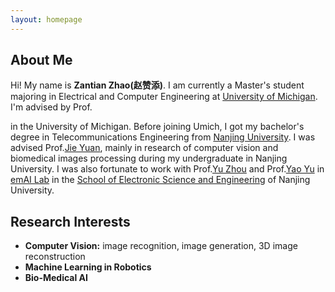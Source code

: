 ```yaml
---
layout: homepage
---
```


## About Me

Hi! My name is **Zantian Zhao(赵赞添)**. I am currently a Master's student majoring in Electrical and Computer Engineering at [University of Michigan](https://umich.edu/).
I'm advised by Prof.
<!--
[Liyue Shen](https://liyueshen.engin.umich.edu/) 
-->
in the University of Michigan. Before joining Umich, I got my bachelor's degree in Telecommunications Engineering from [Nanjing University](https://www.nju.edu.cn/en/). I was advised Prof.[Jie Yuan](https://ese.nju.edu.cn/yj/list.htm), mainly in research of computer vision and biomedical images processing during my undergraduate in Nanjing University. I was also fortunate to work with Prof.[Yu Zhou](https://ese.nju.edu.cn/zy_23988/list.htm) and Prof.[Yao Yu](https://ese.nju.edu.cn/90/99/c24004a364697/page3.htm) in [emAI Lab](https://nju-ee.github.io/) in the [School of Electronic Science and Engineering](https://ese.nju.edu.cn/ese_en/main.htm) of Nanjing University. 

## Research Interests

- **Computer Vision:** image recognition, image generation, 3D image reconstruction
- **Machine Learning in Robotics** 
- **Bio-Medical AI** 

<!--
## News

- **[Feb. 2020]** Our paper about incremental learning is accepted to CVPR 2020.
- **[Feb. 2020]** We will host the ACM Multimedia Asia 2020 conference in Singapore!
- **[Sept. 2019]** Our paper about few-shot learning is accepted to NeurIPS 2019.
- **[Mar. 2019]** Our paper about few-shot learning is accepted to CVPR 2019.

{% include_relative _includes/publications.md %}

{% include_relative _includes/services.md %}
-->
